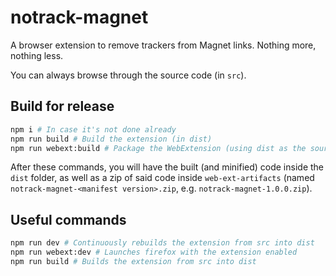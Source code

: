 # notrack-magnet

A browser extension to remove trackers from Magnet links. Nothing more, nothing less.

You can always browse through the source code (in `src`).

## Build for release
```bash
npm i # In case it's not done already
npm run build # Build the extension (in dist)
npm run webext:build # Package the WebExtension (using dist as the source directory, putting the zip archive into web-ext-artifacts)
```

After these commands, you will have the built (and minified) code inside the `dist` folder, as well as a zip of said code inside `web-ext-artifacts` (named `notrack-magnet-<manifest version>.zip`, e.g. `notrack-magnet-1.0.0.zip`).

## Useful commands

```bash
npm run dev # Continuously rebuilds the extension from src into dist
npm run webext:dev # Launches firefox with the extension enabled
npm run build # Builds the extension from src into dist
```